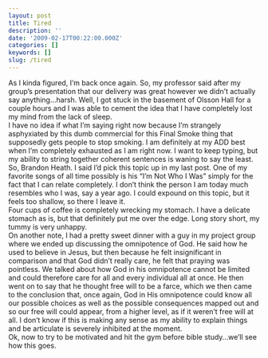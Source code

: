 ```yaml
---
layout: post
title: Tired
description: ''
date: '2009-02-17T00:22:00.000Z'
categories: []
keywords: []
slug: /tired
---
```


As I kinda figured, I’m back once again. So, my professor said after my group’s presentation that our delivery was great however we didn’t actually say anything…harsh. Well, I got stuck in the basement of Olsson Hall for a couple hours and I was able to cement the idea that I have completely lost my mind from the lack of sleep.  
I have no idea if what I’m saying right now because I’m strangely asphyxiated by this dumb commercial for this Final Smoke thing that supposedly gets people to stop smoking. I am definitely at my ADD best when I’m completely exhausted as I am right now. I want to keep typing, but my ability to string together coherent sentences is waning to say the least.  
So, Brandon Heath. I said I’d pick this topic up in my last post. One of my favorite songs of all time possibly is his “I’m Not Who I Was” simply for the fact that I can relate completely. I don’t think the person I am today much resembles who I was, say a year ago. I could expound on this topic, but it feels too shallow, so there I leave it.  
Four cups of coffee is completely wrecking my stomach. I have a delicate stomach as is, but that definitely put me over the edge. Long story short, my tummy is very unhappy.  
On another note, I had a pretty sweet dinner with a guy in my project group where we ended up discussing the omnipotence of God. He said how he used to believe in Jesus, but then because he felt insignificant in comparison and that God didn’t really care, he felt that praying was pointless. We talked about how God in his omnipotence cannot be limited and could therefore care for all and every individual all at once. He then went on to say that he thought free will to be a farce, which we then came to the conclusion that, once again, God in His omnipotence could know all our possible choices as well as the possible consequences mapped out and so our free will could appear, from a higher level, as if it weren’t free will at all. I don’t know if this is making any sense as my ability to explain things and be articulate is severely inhibited at the moment.  
Ok, now to try to be motivated and hit the gym before bible study…we’ll see how this goes.